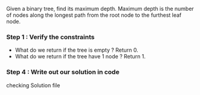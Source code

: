 Given a binary tree, find its maximum depth.
Maximum depth is the number of nodes along the longest path
from the root node to the furthest leaf node.

### Step 1 : Verify the constraints
- What do we return if the tree is empty ? Return 0.
- What do we return if the tree have 1 node ? Return 1.

### Step 4 : Write out our solution in code
checking Solution file 